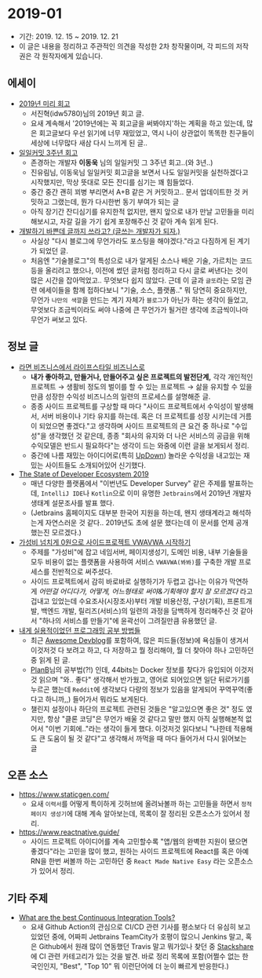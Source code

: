 # 2019-01

- 기간: 2019. 12. 15 ~ 2019. 12. 21
- 이 글은 내용을 정리하고 주관적인 의견을 작성한 2차 창작물이며, 각 피드의 저작권은 각 원작자에게 있습니다.

## 에세이

- [2019년 미리 회고](https://velog.io/@idw5780/codeitzzang)
    - 서진혁(idw5780)님의 2019년 회고 글.
    - 요새 계속해서 '2019년에는 꼭 회고글을 써봐야지'하는 계획을 하고 있는데, 많은 회고글보다 우선 읽기에 너무 재밌었고, 역시 나이 상관없이 똑똑한 친구들이 세상에 너무많다 새삼 다시 느끼게 된 글..
- [일일커밋 3주년 회고](https://jojoldu.tistory.com/464)
    - 존경하는 개발자 **이동욱** 님의 일일커밋 그 3주년 회고..(와 3년..)
    - 진유림님, 이동욱님 일일커밋 회고글을 보면서 나도 일일커밋을 실천하겠다고 시작했지만, 막상 뜻대로 모든 잔디를 심기는 꽤 힘들었다.
    - 중간 중간 괜히 꾀병 부리면서 A+B 같은 거 커밋하고.. 문서 업데이트한 것 커밋하고 그랬는데, 뭔가 다시한번 동기 부여가 되는 글
    - 아직 장기간 잔디심기를 유지한적 없지만, 왠지 앞으로 내가 만날 고민들을 미리 해보시고, 자갈 길을 가기 쉽게 포장해주신 것 같아 계속 읽게 된다.
- [개발하기 바쁜데 글까지 쓰라고? (글쓰는 개발자가 되자.)](https://taetaetae.github.io/2019/10/27/a-reason-for-writing/)
    - 사실상 "다시 블로그에 무언가라도 포스팅을 해야겠다."라고 다짐하게 된 계기가 되었던 글.
    - 처음엔 "기술블로그"의 특성으로 내가 알게된 소스나 배운 기술, 가르치는 코드 등을 올리려고 했으나, 이전에 썼던 글처럼 정리하고 다시 글로 써낸다는 것이 많은 시간을 잡아먹었고.. 무엇보다 쉽지 않았다. 근데 이 글과 `글또`라는 모임 관련 에세이들을 함께 접하다보니 "기술, 소스, 플랫폼.." 뭐 당연히 중요하지만, 무언가 `나만의 색깔`을 만드는 계기 자체가 `블로그`가 아닌가 하는 생각이 들었고, 무엇보다 조금씩이라도 써야 나중에 큰 무언가가 될거란 생각에 조금씩이나마 무언가 써보고 있다.
    

## 정보 글

- [라면 비즈니스에서 라이프스타일 비즈니스로](https://xguru.net/2186)
    - **내가 좋아하고, 만들거나, 만들어주고 싶은 프로젝트의 발전단계,** 각각 개인적인 프로젝트 → 생활비 정도의 벌이를 할 수 있는 프로젝트 → 삶을 유지할 수 있을 만큼 성장한 수익성 비즈니스의 일련의 프로세스를 설명해준 글.
    - 종종 사이드 프로젝트를 구상할 때 마다 "사이드 프로젝트에서 수익성이 발생해서, 서버 비용이나 기타 유지를 하는데. 혹은 더 프로젝트를 성장 시키는데 거름이 되었으면 좋겠다."고 생각하며 사이드 프로젝트의 큰 요건 중 하나로 "수입성"을 생각했던 것 같은데, 종종 "회사의 유지와 더 나은 서비스의 공급을 위해 수익모델은 반드시 필요하다"는 생각이 드는 와중에 이런 글을 보게되서 정리.
    - 중간에 나름 재밌는 아이디어로(특히 [UpDown](https://updown.io/)) 놀라운 수익성을 내고있는 재밌는 사이트들도 소개되어있어 신기했다.
- [The State of Developer Ecosystem 2019](https://www.jetbrains.com/ko-kr/lp/devecosystem-2019/)
    - 매년 다양한 플랫폼에서 "이번년도 Developer Survey" 같은 주제를 발표하는데, `IntelliJ IDE`나 `Kotlin`으로 이미 유명한 `Jetbrains`에서 2019년 개발자 생태계 설문조사를 발표 했다.
    - (Jetbrains 홈페이지도 대부분 한국어 지원을 하는데, 왠지 생태계라고 해석하는게 자연스러운 것 같다.. 2019년도 초에 설문 했다는데 이 문서를 언제 공개했는진 모르겠다.)
- [가성비 넘치게 0원으로 사이드프로젝트 VWAVWA 시작하기](https://miryang.dev/2019/12/17/start-sideproject-vwavwa/)
    - 주제를 "가성비"에 잡고 네임서버, 페이지생성기, 도메인 비용, 내부 기술들을 모두 비용이 없는 플랫폼을 사용하여 서비스 `VWAVWA(봐봐)`를 구축한 개발 프로세스를 전반적으로 써주셨다.
    - 사이드 프로젝트에서 감히 바로바로 실행하기가 두렵고 겁나는 이유가 막연하게 *어떤걸 어디다가, 어떻게, 어느형태로 써야&기획해야 할지 잘 모르겠다* 라고 겁내고 있었는데 수요조사(시장조사)부터 개발 비용산정, 구상(기획), 프론트개발, 백엔드 개발, 릴리즈(서비스)의 일련의 과정을 담백하게 정리해주신 것 같아서 "하나의 서비스를 만들기"에 윤곽선이 그려질만큼 유용했던 글.
- [내게 실용적이었던 프로그래밍 공부 방법들](https://velog.io/@city7310/%EB%82%B4%EA%B0%80-%EA%B3%B5%EB%B6%80%ED%95%98%EB%8A%94-%EB%B0%A9%EC%8B%9D)
    - 최근 [Awesome Devblog](https://awesome-devblog.now.sh/)를 포함하여, 많은 피드들(정보)에 욕심들이 생겨서 이것저것 다 보려고 하고, 다 저장하고 뭘 정리해야, 뭘 더 찾아야 하나 고민하던 중 읽게 된 글.
    - [PlanB](https://github.com/JoMingyu)님의 공부법(?!) 인데, 44bits는 Docker 정보를 찾다가 유입되어 이것저것 읽으며 "와.. 좋다" 생각해서 반가웠고, 영어로 되어있으면 일단 뒤로가기를 누르곤 했는데 `Reddit`에 생각보다 다량의 정보가 있음을 알게되어 꾸역꾸역(좋다고 하니까,,) 들어가서 뭐라도 보게된다.
    - 챌린지 설정이나 하단의 프로젝트 관련된 것들은 "알고있으면 좋은 것" 정도 였지만, 항상 "클론 코딩"은 무언가 배울 것 같다고 말만 했지 아직 실행해본적 없어서 "이번 기회에.."라는 생각이 들게 했다. 이것저것 읽다보니 "나한테 적용해도 큰 도움이 될 것 같다"고 생각해서 까먹을 때 마다 들어가서 다시 읽어보는 글
    

## 오픈 소스

- https://www.staticgen.com/
    - 요새 `이력서`를 어떻게 특이하게 깃허브에 올려놔볼까 하는 고민들을 하면서 `정적 페이지 생성기`에 대해 계속 알아보는데, 목록이 잘 정리된 오픈소스가 있어서 정리.
- https://www.reactnative.guide/
    - 사이드 프로젝트 아이디어를 계속 고민할수록 "앱/웹의 완벽한 지원이 됐으면 좋겠다"라는 고민을 많이 했고, 원하는 사이드 프로젝트에 React를 혹은 아예 RN을 한번 써볼까 하는 고민하던 중 `React Made Native Easy` 라는 오픈소스가 있어서 정리.
    

## 기타 주제

- [What are the best Continuous Integration Tools?](https://stackshare.io/continuous-integration)
    - 요새 Github Action의 관심으로 CI/CD 관련 기사를 평소보다 더 유심히 보고있었던 중에, 어짜피 Jetbrains TeamCity가 호평이 많으니 Jenkins 말고, 혹은 Github에서 원래 많이 연동했던 Travis 말고 뭐가있나 찾던 중 [Stackshare](https://stackshare.io/)에 CI 관련 카테고리가 있는 것을 발견. 바로 정리 목록에 포함(어쩔수 없는 한국인인지, "Best",  "Top 10" 뭐 이런단어에 더 눈이 빠르게 반응한다.)
